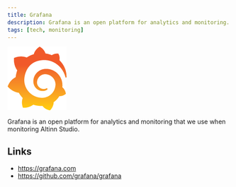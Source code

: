```yaml
---
title: Grafana
description: Grafana is an open platform for analytics and monitoring.
tags: [tech, monitoring]
---
```


![Grafana logo](grafana.png "Grafana logo")

Grafana is an open platform for analytics and monitoring that we use when monitoring Altinn Studio.

## Links

- https://grafana.com
- https://github.com/grafana/grafana
